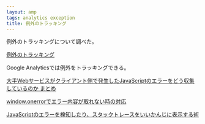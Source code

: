 ```yaml
---
layout: amp
tags: analytics exception
title: 例外のトラッキング
---
```

例外のトラッキングについて調べた。

[例外のトラッキング](https://developers.google.com/analytics/devguides/collection/analyticsjs/exceptions)

Google Analyticsでは例外をトラッキングできる。

[大手Webサービスがクライアント側で発生したJavaScriptのエラーをどう収集しているのか まとめ](http://qiita.com/grapswiz/items/4e97968f3d3df97a4c76)

[window.onerrorでエラー内容が取れない時の対応](http://qiita.com/sue71/items/885caeedb02ae6dc48c4)

[JavaScriptのエラーを検知したり、スタックトレースをいいかんじに表示する術](http://kitak.hatenablog.jp/entry/2014/10/08/093056)
